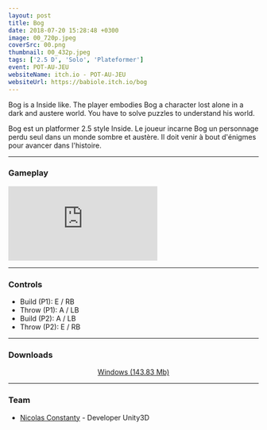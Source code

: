 ```yaml
---
layout: post
title: Bog
date: 2018-07-20 15:28:48 +0300
image: 00_720p.jpeg
coverSrc: 00.png
thumbnail: 00_432p.jpeg
tags: ['2.5 D', 'Solo', 'Plateformer']
event: POT-AU-JEU
websiteName: itch.io - POT-AU-JEU
websiteUrl: https://babiole.itch.io/bog
---
```

Bog is a Inside like. The player embodies Bog a character lost alone in a dark and austere world. You have to solve puzzles to understand his world.

Bog est un platformer 2.5 style Inside. Le joueur incarne Bog un personnage perdu seul dans un monde sombre et austère. Il doit venir à bout d'énigmes pour avancer dans l'histoire.

***

### Gameplay
<iframe src="https://www.youtube.com/embed/iHgH-QEHGvA" frameborder="0" frameborder="0" allow="accelerometer; clipboard-write; encrypted-media; gyroscope; picture-in-picture" allowfullscreen></iframe>

***

### Controls
* Build (P1): E / RB
* Throw (P1): A / LB
* Build (P2): A / LB
* Throw (P2): E / RB

***

### Downloads
<p style="text-align: center;margin: 0;"><a href="https://1drv.ms/u/s!AoYk8X2I2PMgg5hWI_T5Jbx52_GyQQ">Windows (143.83 Mb)</a></p>

***

### Team
* [Nicolas Constanty](https://fr.linkedin.com/in/nicolas-constanty-653232113) - Developer Unity3D
